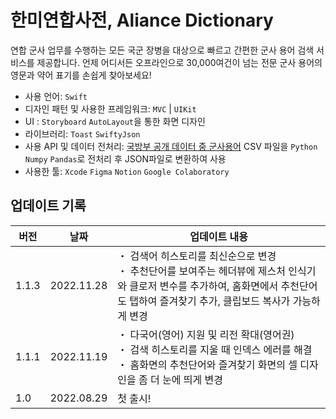 # 한미연합사전, Aliance Dictionary
연합 군사 업무를 수행하는 모든 국군 장병을 대상으로 빠르고 간편한 군사 용어 검색 서비스를 제공합니다. 
언제 어디서든 오프라인으로 30,000여건이 넘는 전문 군사 용어의 영문과 약어 표기를 손쉽게 찾아보세요!
<br>
- 사용 언어: `Swift`
- 디자인 패턴 및 사용한 프레임워크: `MVC` | `UIKit` 
- UI :  `Storyboard` `AutoLayout`을 통한 화면 디자인
- 라이브러리: `Toast` `SwiftyJson`
- 사용 API 및 데이터 전처리: [국방부 공개 데이터 중 군사용어](https://www.data.go.kr/data/15089127/fileData.do) CSV 파일을 `Python` `Numpy` `Pandas`로 전처리 후 JSON파일로 변환하여 사용 
- 사용한 툴: `Xcode` `Figma` `Notion` `Google Colaboratory`

## 업데이트 기록
| 버전 | 날짜 | 업데이트 내용 | 
|--|--|--|
| 1.1.3 | 2022.11.28  | ・ 검색어 히스토리를 최신순으로 변경<br> ・ 추천단어를 보여주는 헤더뷰에 제스처 인식기와 클로저 변수를 추가하여, 홈화면에서 추천단어도 탭하여 즐겨찾기 추가, 클립보드 복사가 가능하게 변경 | 
| 1.1.1 |  2022.11.19 | ・ 다국어(영어) 지원 및 리전 확대(영어권)<br> ・ 검색 히스토리를 지울 때 인덱스 에러를 해결<br> ・ 홈화면의 추천단어와 즐겨찾기 화면의 셀 디자인을 좀 더 눈에 띄게 변경 |
| 1.0 | 2022.08.29 | 첫 출시!  | 
